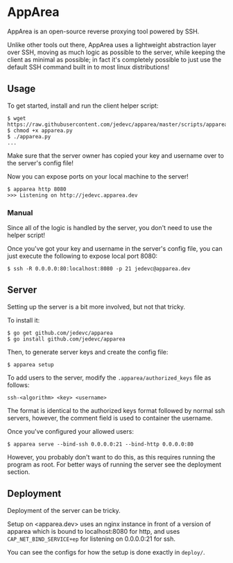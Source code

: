 # AppArea

AppArea is an open-source reverse proxying tool powered by SSH.

Unlike other tools out there, AppArea uses a lightweight abstraction layer
over SSH, moving as much logic as possible to the server, while keeping the
client as minimal as possible; in fact it's completely possible to just use
the default SSH command built in to most linux distributions!

## Usage

To get started, install and run the client helper script:

    $ wget https://raw.githubusercontent.com/jedevc/apparea/master/scripts/apparea.py
    $ chmod +x apparea.py
    $ ./apparea.py
    ...

Make sure that the server owner has copied your key and username over to the
server's config file!

Now you can expose ports on your local machine to the server!

    $ apparea http 8080
    >>> Listening on http://jedevc.apparea.dev
    
### Manual

Since all of the logic is handled by the server, you don't need to use the
helper script!

Once you've got your key and username in the server's config file, you can
just execute the following to expose local port 8080:

    $ ssh -R 0.0.0.0:80:localhost:8080 -p 21 jedevc@apparea.dev

## Server

Setting up the server is a bit more involved, but not that tricky.

To install it:

    $ go get github.com/jedevc/apparea
    $ go install github.com/jedevc/apparea

Then, to generate server keys and create the config file:

    $ apparea setup

To add users to the server, modify the `.apparea/authorized_keys` file as
follows:

```
ssh-<algorithm> <key> <username>
```

The format is identical to the authorized keys format followed by normal ssh
servers, however, the comment field is used to container the username.

Once you've configured your allowed users:

    $ apparea serve --bind-ssh 0.0.0.0:21 --bind-http 0.0.0.0:80

However, you probably don't want to do this, as this requires running the
program as root. For better ways of running the server see the deployment
section.

## Deployment

Deployment of the server can be tricky.

Setup on <apparea.dev> uses an nginx instance in front of a version of
apparea which is bound to localhost:8080 for http, and uses
`CAP_NET_BIND_SERVICE+ep` for listening on 0.0.0.0:21 for ssh.

You can see the configs for how the setup is done exactly in `deploy/`.

